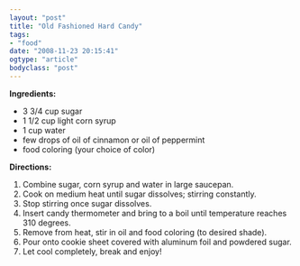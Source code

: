```yaml
---
layout: "post"
title: "Old Fashioned Hard Candy"
tags: 
- "food"
date: "2008-11-23 20:15:41"
ogtype: "article"
bodyclass: "post"
---
```


**Ingredients:**

- 3 3/4 cup sugar
- 1 1/2 cup light corn syrup
- 1 cup water
- few drops of oil of cinnamon or oil of peppermint
- food coloring (your choice of color)

**Directions:**

1. Combine sugar, corn syrup and water in large saucepan.
2. Cook on medium heat until sugar dissolves; stirring constantly.
3. Stop stirring once sugar dissolves.
4. Insert candy thermometer and bring to a boil until temperature reaches 310 degrees.
5. Remove from heat, stir in oil and food coloring (to desired shade).
6. Pour onto cookie sheet covered with aluminum foil and powdered sugar.
7. Let cool completely, break and enjoy!